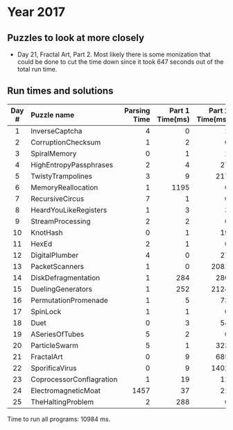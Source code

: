 # Year 2017

## Puzzles to look at more closely
* Day 21, Fractal Art, Part 2. Most likely there is some monization that could be done to cut the time down since it took 647 seconds out of the total run time.

## Run times and solutions
|Day #|              Puzzle name |        Parsing Time |     Part 1 Time(ms) |     Part 2 Time(ms) |       Part 1 Answer |       Part 2 Answer |
|:-----:|:---|---:|---:|---:|---:|---:|
|   1 |           InverseCaptcha |                   4 |                   0 |                   1 |                1049 |                1508 |
|   2 |       CorruptionChecksum |                   1 |                   2 |                   0 |               45351 |                 275 |
|   3 |             SpiralMemory |                   0 |                   1 |                   1 |               480.0 |              349975 |
|   4 |   HighEntropyPassphrases |                   2 |                   4 |                  27 |                 466 |                 251 |
|   5 |        TwistyTrampolines |                   3 |                   9 |                 217 |              375042 |            28707598 |
|   6 |       MemoryReallocation |                   1 |                1195 |                   0 |               11137 |                1037 |
|   7 |          RecursiveCircus |                   7 |                   1 |                   0 |               rqwgj |                 333 |
|   8 |    HeardYouLikeRegisters |                   1 |                   3 |                   3 |                7787 |                8997 |
|   9 |         StreamProcessing |                   2 |                   2 |                   0 |               16021 |                7685 |
|  10 |                 KnotHash |                   0 |                   1 |                  19 |                6909 |9d5f4561367d379cfbf04f8c471c0095 |
|  11 |                    HexEd |                   2 |                   1 |                   0 |                 759 |                1501 |
|  12 |           DigitalPlumber |                   4 |                   0 |                  27 |                 115 |                 221 |
|  13 |           PacketScanners |                   1 |                   0 |                2081 |                1900 |             3966414 |
|  14 |      DiskDefragmentation |                   1 |                 284 |                 280 |                8292 |                1069 |
|  15 |        DuelingGenerators |                   1 |                 252 |                2124 |                 597 |                 303 |
|  16 |     PermutationPromenade |                   1 |                   5 |                  73 |    iabmedjhclofgknp |    oildcmfeajhbpngk |
|  17 |                 SpinLock |                   1 |                   1 |                   0 |                1561 |            33454823 |
|  18 |                     Duet |                   0 |                   3 |                  54 |                8600 |                7239 |
|  19 |           ASeriesOfTubes |                   5 |                   2 |                   0 |          DWNBGECOMY |               17228 |
|  20 |            ParticleSwarm |                   5 |                   1 |                 323 |                 300 |                 502 |
|  21 |               FractalArt |                   0 |                   9 |                 685 |                 188 |             2758764 |
|  22 |           SporificaVirus |                   0 |                   9 |                1402 |                5261 |             2511927 |
|  23 | CoprocessorConflagration |                   1 |                  19 |                  11 |                5929 |                 907 |
|  24 |      ElectromagneticMoat |                1457 |                  37 |                  21 |                1695 |                1673 |
|  25 |        TheHaltingProblem |                   2 |                 288 |                   0 |                3578 |Click the link to finish |

Time to run all programs: 10984 ms.
